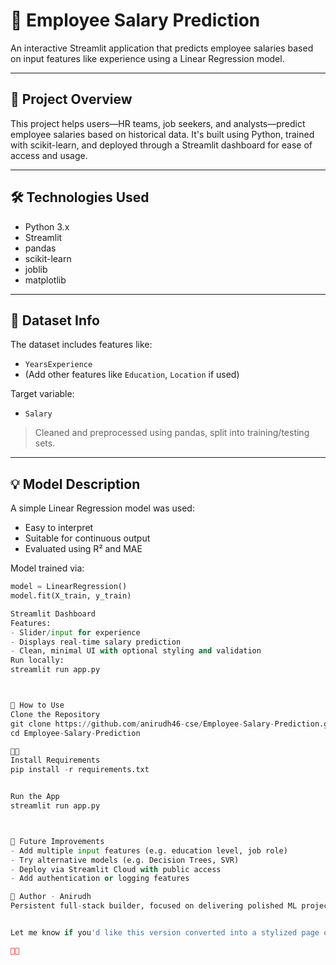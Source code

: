 
# 🧠 Employee Salary Prediction

An interactive Streamlit application that predicts employee salaries based on input features like experience using a Linear Regression model.

---

## 📌 Project Overview

This project helps users—HR teams, job seekers, and analysts—predict employee salaries based on historical data. It's built using Python, trained with scikit-learn, and deployed through a Streamlit dashboard for ease of access and usage.

---

## 🛠️ Technologies Used

- Python 3.x  
- Streamlit  
- pandas  
- scikit-learn  
- joblib  
- matplotlib

---

## 📂 Dataset Info

The dataset includes features like:
- `YearsExperience`  
- (Add other features like `Education`, `Location` if used)

Target variable:
- `Salary`

> Cleaned and preprocessed using pandas, split into training/testing sets.

---

## 💡 Model Description

A simple Linear Regression model was used:
- Easy to interpret  
- Suitable for continuous output  
- Evaluated using R² and MAE

Model trained via:
```python
model = LinearRegression()
model.fit(X_train, y_train)

Streamlit Dashboard
Features:
- Slider/input for experience
- Displays real-time salary prediction
- Clean, minimal UI with optional styling and validation
Run locally:
streamlit run app.py



💾 How to Use
Clone the Repository
git clone https://github.com/anirudh46-cse/Employee-Salary-Prediction.git
cd Employee-Salary-Prediction


Install Requirements
pip install -r requirements.txt


Run the App
streamlit run app.py



🚀 Future Improvements
- Add multiple input features (e.g. education level, job role)
- Try alternative models (e.g. Decision Trees, SVR)
- Deploy via Streamlit Cloud with public access
- Add authentication or logging features

🤝 Author - Anirudh
Persistent full-stack builder, focused on delivering polished ML projects with accessible interfaces and clean documentation.


Let me know if you'd like this version converted into a stylized page or need a logo or badge at the top! I can also help make a `requirements.txt` or add screenshots if you’re prepping for GitHub deployment.


